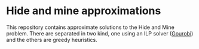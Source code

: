 # Hide and mine approximations

This repository contains approximate solutions to the Hide and Mine problem. There are separated in two kind, one using an ILP solver ([Gourobi](https://www.gurobi.com/)) and the others are greedy heuristics.
